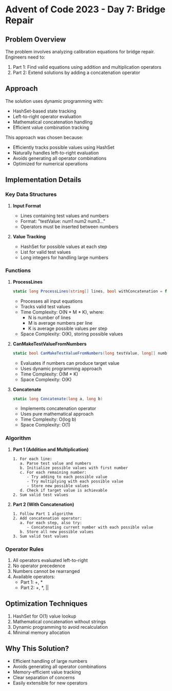 # Advent of Code 2023 - Day 7: Bridge Repair

## Problem Overview
The problem involves analyzing calibration equations for bridge repair. Engineers need to:
1. Part 1: Find valid equations using addition and multiplication operators
2. Part 2: Extend solutions by adding a concatenation operator

## Approach

The solution uses dynamic programming with:
- HashSet-based state tracking
- Left-to-right operator evaluation
- Mathematical concatenation handling
- Efficient value combination tracking

This approach was chosen because:
- Efficiently tracks possible values using HashSet
- Naturally handles left-to-right evaluation
- Avoids generating all operator combinations
- Optimized for numerical operations

## Implementation Details

### Key Data Structures
1. **Input Format**
    - Lines containing test values and numbers
    - Format: "testValue: num1 num2 num3..."
    - Operators must be inserted between numbers

2. **Value Tracking**
    - HashSet<long> for possible values at each step
    - List<long> for valid test values
    - Long integers for handling large numbers

### Functions

1. **ProcessLines**
    ```csharp
    static long ProcessLines(string[] lines, bool withConcatenation = false)
    ```
    - Processes all input equations
    - Tracks valid test values
    - Time Complexity: O(N * M * K), where:
        - N is number of lines
        - M is average numbers per line
        - K is average possible values per step
    - Space Complexity: O(K), storing possible values

2. **CanMakeTestValueFromNumbers**
    ```csharp
    static bool CanMakeTestValueFromNumbers(long testValue, long[] numbers, bool withConcatenation)
    ```
    - Evaluates if numbers can produce target value
    - Uses dynamic programming approach
    - Time Complexity: O(M * K)
    - Space Complexity: O(K)

3. **Concatenate**
    ```csharp
    static long Concatenate(long a, long b)
    ```
    - Implements concatenation operator
    - Uses pure mathematical approach
    - Time Complexity: O(log b)
    - Space Complexity: O(1)

### Algorithm

1. **Part 1 (Addition and Multiplication)**
   ```
   1. For each line:
      a. Parse test value and numbers
      b. Initialize possible values with first number
      c. For each remaining number:
         - Try adding to each possible value
         - Try multiplying with each possible value
         - Store new possible values
      d. Check if target value is achievable
   2. Sum valid test values
   ```

2. **Part 2 (With Concatenation)**
   ```
   1. Follow Part 1 algorithm
   2. Add concatenation operator:
      a. For each step, also try:
         - Concatenating current number with each possible value
      b. Store all new possible values
   3. Sum valid test values
   ```

### Operator Rules
1. All operators evaluated left-to-right
2. No operator precedence
3. Numbers cannot be rearranged
4. Available operators:
    - Part 1: +, *
    - Part 2: +, *, ||

## Optimization Techniques
1. HashSet for O(1) value lookup
2. Mathematical concatenation without strings
3. Dynamic programming to avoid recalculation
4. Minimal memory allocation

## Why This Solution?
- Efficient handling of large numbers
- Avoids generating all operator combinations
- Memory-efficient value tracking
- Clear separation of concerns
- Easily extensible for new operators